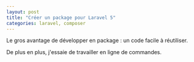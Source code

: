 ```yaml
---
layout: post
title: "Créer un package pour Laravel 5"
categories: laravel, composer
---
```


Le gros avantage de développer en package : un code facile à réutiliser.

De plus en plus, j'essaie de travailler en ligne de commandes. 
